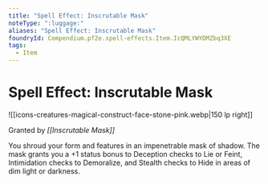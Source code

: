 ```yaml
---
title: "Spell Effect: Inscrutable Mask"
noteType: ":luggage:"
aliases: "Spell Effect: Inscrutable Mask"
foundryId: Compendium.pf2e.spell-effects.Item.IcQMLYWYDMZbq3XE
tags:
  - Item
---
```


# Spell Effect: Inscrutable Mask
![[icons-creatures-magical-construct-face-stone-pink.webp|150 lp right]]

Granted by _[[Inscrutable Mask]]_

You shroud your form and features in an impenetrable mask of shadow. The mask grants you a +1 status bonus to Deception checks to Lie or Feint, Intimidation checks to Demoralize, and Stealth checks to Hide in areas of dim light or darkness.
